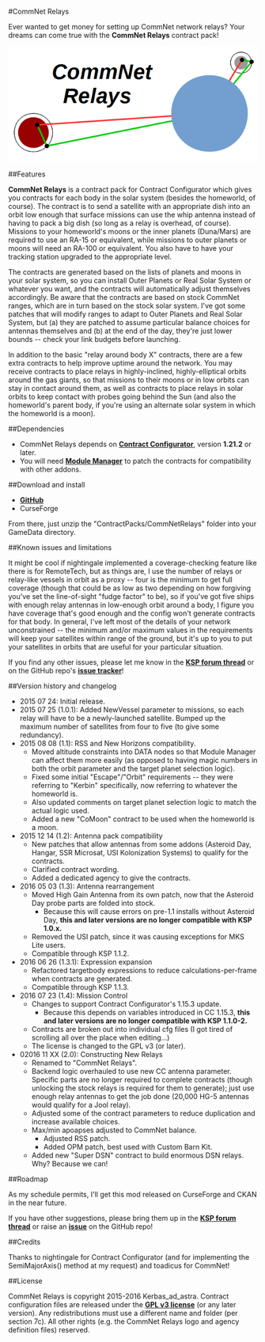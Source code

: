 #CommNet Relays

Ever wanted to get money for setting up CommNet network relays?  Your dreams can come true with the **CommNet Relays** contract pack!

![CommNet Relays logo](https://raw.githubusercontent.com/Kerbas-ad-astra/CommNet-Relays/master/CommNetRelaysLogo.png)

##Features

**CommNet Relays** is a contract pack for Contract Configurator which gives you contracts for each body in the solar system (besides the homeworld, of course).  The contract is to send a satellite with an appropriate dish into an orbit low enough that surface missions can use the whip antenna instead of having to pack a big dish (so long as a relay is overhead, of course).  Missions to your homeworld's moons or the inner planets (Duna/Mars) are required to use an RA-15 or equivalent, while missions to outer planets or moons will need an RA-100 or equivalent.  You also have to have your tracking station upgraded to the appropriate level.

The contracts are generated based on the lists of planets and moons in your solar system, so you can install Outer Planets or Real Solar System or whatever you want, and the contracts will automatically adjust themselves accordingly.  Be aware that the contracts are based on stock CommNet ranges, which are in turn based on the stock solar system.  I've got some patches that will modify ranges to adapt to Outer Planets and Real Solar System, but (a) they are patched to assume particular balance choices for antennas themselves and (b) at the end of the day, they're just lower bounds -- check your link budgets before launching.

In addition to the basic "relay around body X" contracts, there are a few extra contracts to help improve uptime around the network.  You may receive contracts to place relays in highly-inclined, highly-elliptical orbits around the gas giants, so that missions to their moons or in low orbits can stay in contact around them, as well as contracts to place relays in solar orbits to keep contact with probes going behind the Sun (and also the homeworld's parent body, if you're using an alternate solar system in which the homeworld is a moon).

##Dependencies

* CommNet Relays depends on [**Contract Configurator**](http://forum.kerbalspaceprogram.com/threads/101604-1-0-2-Contract-Configurator-v1-0-4-2015-05-08), version **1.21.2** or later.
* You will need [**Module Manager**](http://forum.kerbalspaceprogram.com/index.php?/topic/50533-105-module-manager-2613-november-9th/) to patch the contracts for compatibility with other addons.

##Download and install

* [**GitHub**](https://github.com/Kerbas-ad-astra/CommNet-Relays/releases)
* CurseForge

From there, just unzip the "ContractPacks/CommNetRelays" folder into your GameData directory.

##Known issues and limitations

It might be cool if nightingale implemented a coverage-checking feature like there is for RemoteTech, but as things are, I use the number of relays or relay-like vessels in orbit as a proxy -- four is the minimum to get full coverage (though that could be as low as two depending on how forgiving you've set the line-of-sight "fudge factor" to be), so if you've got five ships with enough relay antennas in low-enough orbit around a body, I figure you have coverage that's good enough and the config won't generate contracts for that body.  In general, I've left most of the details of your network unconstrained -- the minimum and/or maximum values in the requirements will keep your satellites within range of the ground, but it's up to you to put your satellites in orbits that are useful for your particular situation.

If you find any other issues, please let me know in the [**KSP forum thread**](http://forum.kerbalspaceprogram.com/threads/129704-1-0-2-4-Contract-Pack-CommNet-Relays-1-0-0-%282015-Jul-24%29) or on the GitHub repo's [**issue tracker**](https://github.com/Kerbas-ad-astra/CommNet-Relays/issues)!

##Version history and changelog

* 2015 07 24: Initial release.
* 2015 07 25 (1.0.1): Added NewVessel parameter to missions, so each relay will have to be a newly-launched satellite.  Bumped up the maximum number of satellites from four to five (to give some redundancy).
* 2015 08 08 (1.1): RSS and New Horizons compatibility.
	* Moved altitude constraints into DATA nodes so that Module Manager can affect them more easily (as opposed to having magic numbers in both the orbit parameter and the target planet selection logic).
	* Fixed some initial "Escape"/"Orbit" requirements -- they were referring to "Kerbin" specifically, now referring to whatever the homeworld is.
	* Also updated comments on target planet selection logic to match the actual logic used.
	* Added a new "CoMoon" contract to be used when the homeworld is a moon.
* 2015 12 14 (1.2): Antenna pack compatibility
	* New patches that allow antennas from some addons (Asteroid Day, Hangar, SSR Microsat, USI Kolonization Systems) to qualify for the contracts.
	* Clarified contract wording.
	* Added a dedicated agency to give the contracts.
* 2016 05 03 (1.3): Antenna rearrangement
	* Moved High Gain Antenna from its own patch, now that the Asteroid Day probe parts are folded into stock.
		* Because this will cause errors on pre-1.1 installs without Asteroid Day, **this and later versions are no longer compatible with KSP 1.0.x.**
	* Removed the USI patch, since it was causing exceptions for MKS Lite users.
	* Compatible through KSP 1.1.2.
* 2016 06 26 (1.3.1): Expression expansion
	* Refactored targetbody expressions to reduce calculations-per-frame when contracts are generated.
	* Compatible through KSP 1.1.3.
* 2016 07 23 (1.4): Mission Control
	* Changes to support Contract Configurator's 1.15.3 update.
		* Because this depends on variables introduced in CC 1.15.3, **this and later versions are no longer compatible with KSP 1.1.0-2.**
	* Contracts are broken out into individual cfg files (I got tired of scrolling all over the place when editing...)
	* The license is changed to the GPL v3 (or later).
* 02016 11 XX (2.0): Constructing New Relays
	* Renamed to "CommNet Relays".
	* Backend logic overhauled to use new CC antenna parameter.  Specific parts are no longer required to complete contracts (though unlocking the stock relays is required for them to generate); just use enough relay antennas to get the job done (20,000 HG-5 antennas would qualify for a Jool relay).
	* Adjusted some of the contract parameters to reduce duplication and increase available choices.
	* Max/min apoapses adjusted to CommNet balance.
		* Adjusted RSS patch.
		* Added OPM patch, best used with Custom Barn Kit.
	* Added new "Super DSN" contract to build enormous DSN relays.  Why?  Because we can!

##Roadmap

As my schedule permits, I'll get this mod released on CurseForge and CKAN in the near future.

If you have other suggestions, please bring them up in the [**KSP forum thread**](http://forum.kerbalspaceprogram.com/threads/129704-1-0-2-4-Contract-Pack-CommNet-Relays-1-0-0-%282015-Jul-24%29) or raise an [**issue**](https://github.com/Kerbas-ad-astra/CommNet-Relays/issues) on the GitHub repo!

##Credits

Thanks to nightingale for Contract Configurator (and for implementing the SemiMajorAxis() method at my request) and toadicus for CommNet!

##License

CommNet Relays is copyright 2015-2016 Kerbas_ad_astra.  Contract configuration files are released under the [**GPL v3 license**](https://www.gnu.org/licenses/gpl-3.0) (or any later version).  Any redistributions must use a different name and folder (per section 7c).  All other rights (e.g. the CommNet Relays logo and agency definition files) reserved.
